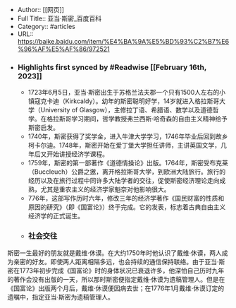 - Author:: [[网页]]
- Full Title:: 亚当·斯密_百度百科
- Category:: #articles
- URL:: https://baike.baidu.com/item/%E4%BA%9A%E5%BD%93%C2%B7%E6%96%AF%E5%AF%86/972521
- ### Highlights first synced by #Readwise [[February 16th, 2023]]
    - 1723年6月5日，亚当·斯密出生于苏格兰法夫郡一个只有1500人左右的小镇寇克卡迪（Kirkcaldy）。幼年的斯密聪明好学，14岁就进入格拉斯哥大学（University of Glasgow），主修拉丁语、希腊语、数学以及道德哲学。在格拉斯哥学习期间，哲学教授弗兰西斯·哈奇森的自由主义精神给予斯密启发。
    - 1740年，斯密获得了奖学金，进入牛津大学学习，1746年毕业后回到故乡柯卡尔迪。1748年，斯密开始在爱丁堡大学担任讲师，主讲英国文学，几年后又开始讲授经济学课程。
    - 1759年，斯密的第一部著作《道德情操论》出版。1764年，斯密受布克莱（Buccleuch）公爵之邀，离开格拉斯哥大学，到欧洲大陆旅行。旅行的经历以及在旅行过程中同许多大陆学者的交往，促使斯密经济理论走向成熟，尤其是重农主义的经济学家魁奈对他影响很大。
    - 776年，这部写作历时六年，修改三年的经济学著作《国民财富的性质和原因的研究》（即《国富论》）终于完成。它的发表，标志着古典自由主义经济学的正式诞生。
    - ### 社会交往



斯密一生最好的朋友就是戴维·休谟。在大约1750年时他认识了戴维·休谟，两人成为亲密的好友。即使两人距离相隔多远，也会持续的通信保持联络。由于亚当·斯密在1773年初步完成《国富论》时的身体状况已衰退许多，他深怕自己历时九年的著作会没有出版的一天，所以那时斯密便指定戴维·休谟为遗稿管理人。但是在《国富论》出版两个月后，戴维·休谟便因病去世；在1776年1月戴维·休谟订定的遗嘱中，指定亚当·斯密为遗稿管理人。
